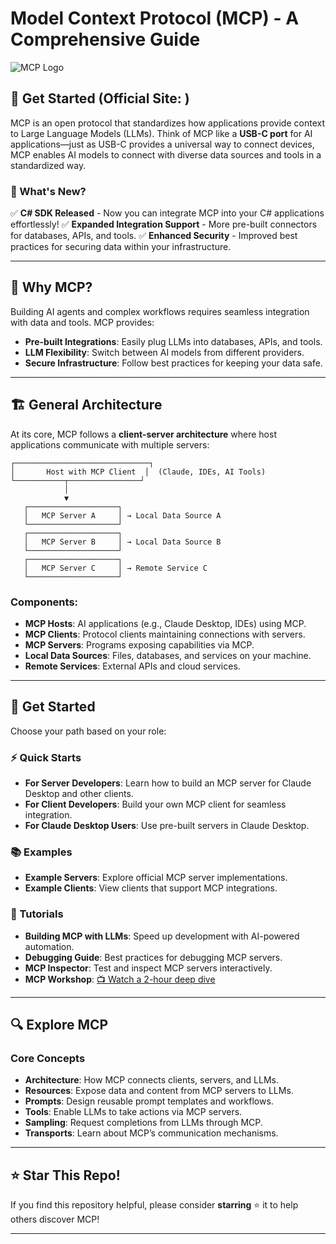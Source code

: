 # Model Context Protocol (MCP) - A Comprehensive Guide

![MCP Logo](https://your-image-url.com/logo.png)

## 🚀 Get Started (Official Site: [](https://modelcontextprotocol.io/introduction))
MCP is an open protocol that standardizes how applications provide context to Large Language Models (LLMs). Think of MCP like a **USB-C port** for AI applications—just as USB-C provides a universal way to connect devices, MCP enables AI models to connect with diverse data sources and tools in a standardized way.

### 🌟 What's New?
✅ **C# SDK Released** - Now you can integrate MCP into your C# applications effortlessly!
✅ **Expanded Integration Support** - More pre-built connectors for databases, APIs, and tools.
✅ **Enhanced Security** - Improved best practices for securing data within your infrastructure.

---

## 📌 Why MCP?
Building AI agents and complex workflows requires seamless integration with data and tools. MCP provides:

- **Pre-built Integrations**: Easily plug LLMs into databases, APIs, and tools.
- **LLM Flexibility**: Switch between AI models from different providers.
- **Secure Infrastructure**: Follow best practices for keeping your data safe.

---

## 🏗 General Architecture
At its core, MCP follows a **client-server architecture** where host applications communicate with multiple servers:

```
┌──────────────────────────────┐
│       Host with MCP Client  │  (Claude, IDEs, AI Tools)
└───────────┬────────────────┘
            │
            ▼
   ┌────────────────────┐
   │   MCP Server A     │ → Local Data Source A
   └────────────────────┘
   ┌────────────────────┐
   │   MCP Server B     │ → Local Data Source B
   └────────────────────┘
   ┌────────────────────┐
   │   MCP Server C     │ → Remote Service C
   └────────────────────┘
```
### Components:
- **MCP Hosts**: AI applications (e.g., Claude Desktop, IDEs) using MCP.
- **MCP Clients**: Protocol clients maintaining connections with servers.
- **MCP Servers**: Programs exposing capabilities via MCP.
- **Local Data Sources**: Files, databases, and services on your machine.
- **Remote Services**: External APIs and cloud services.

---

## 🏁 Get Started
Choose your path based on your role:

### ⚡ Quick Starts
- **For Server Developers**: Learn how to build an MCP server for Claude Desktop and other clients.
- **For Client Developers**: Build your own MCP client for seamless integration.
- **For Claude Desktop Users**: Use pre-built servers in Claude Desktop.

### 📚 Examples
- **Example Servers**: Explore official MCP server implementations.
- **Example Clients**: View clients that support MCP integrations.

### 📖 Tutorials
- **Building MCP with LLMs**: Speed up development with AI-powered automation.
- **Debugging Guide**: Best practices for debugging MCP servers.
- **MCP Inspector**: Test and inspect MCP servers interactively.
- **MCP Workshop**: [📺 Watch a 2-hour deep dive](https://your-video-url.com)

---

## 🔍 Explore MCP
### Core Concepts
- **Architecture**: How MCP connects clients, servers, and LLMs.
- **Resources**: Expose data and content from MCP servers to LLMs.
- **Prompts**: Design reusable prompt templates and workflows.
- **Tools**: Enable LLMs to take actions via MCP servers.
- **Sampling**: Request completions from LLMs through MCP.
- **Transports**: Learn about MCP’s communication mechanisms.

---

## ⭐ Star This Repo!
If you find this repository helpful, please consider **starring** ⭐ it to help others discover MCP!

---

